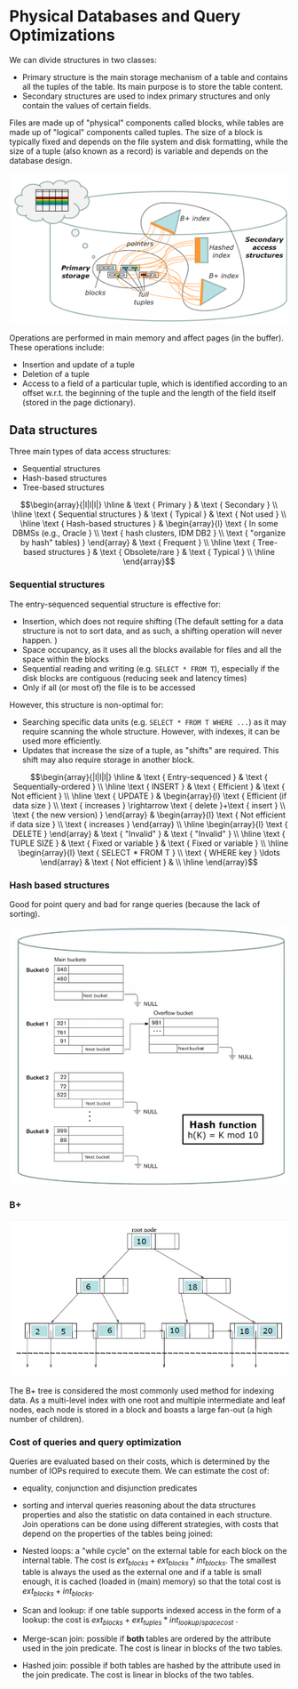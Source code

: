 # Physical Databases and Query Optimizations

We can divide structures in two classes:

- Primary structure is the main storage mechanism of a table and contains all the tuples of the table. Its main purpose is to store the table content. 
- Secondary structures are used to index primary structures and only contain the values of certain fields.

Files are made up of "physical" components called blocks, while tables are made up of "logical" components called tuples. The size of a block is typically fixed and depends on the file system and disk formatting, while the size of a tuple (also known as a record) is variable and depends on the database design.

![](847d84e05163185d19fd97fb63420eb4.png)

Operations are performed in main memory and affect pages (in the buffer). These operations include:

- Insertion and update of a tuple
- Deletion of a tuple
- Access to a field of a particular tuple, which is identified according to an offset w.r.t. the beginning of the tuple and the length of the field itself (stored in the page dictionary). 

## Data structures

Three main types of data access structures:

- Sequential structures
- Hash-based structures
- Tree-based structures

$$\begin{array}{|l|l|l|}
\hline & \text { Primary } & \text { Secondary } \\
\hline \text { Sequential structures } & \text { Typical } & \text { Not used } \\
\hline \text { Hash-based structures } & \begin{array}{l}
\text { In some DBMSs (e.g., Oracle } \\
\text { hash clusters, IDM DB2 } \\
\text { "organize by hash" tables) }
\end{array} & \text { Frequent } \\
\hline \text { Tree-based structures } & \text { Obsolete/rare } & \text { Typical } \\
\hline
\end{array}$$

### Sequential structures

The entry-sequenced sequential structure is effective for:

- Insertion, which does not require shifting (The default setting for a data structure is not to sort data, and as such, a shifting operation will never happen. )
- Space occupancy, as it uses all the blocks available for files and all the space within the blocks
- Sequential reading and writing (e.g. `SELECT * FROM T`), especially if the disk blocks are contiguous (reducing seek and latency times)
- Only if all (or most of) the file is to be accessed

However, this structure is non-optimal for:

- Searching specific data units (e.g. `SELECT * FROM T WHERE ...`) as it may require scanning the whole structure. However, with indexes, it can be used more efficiently.
- Updates that increase the size of a tuple, as "shifts" are required. This shift may also require storage in another block.

$$\begin{array}{|l|l|l|}
\hline & \text { Entry-sequenced } & \text { Sequentially-ordered } \\
\hline \text { INSERT } & \text { Efficient } & \text { Not efficient } \\
\hline \text { UPDATE } & \begin{array}{l}
\text { Efficient (if data size } \\
\text { increases } \rightarrow \text { delete }+\text { insert } \\
\text { the new version) }
\end{array} & \begin{array}{l}
\text { Not efficient if data size } \\
\text { increases }
\end{array} \\
\hline \begin{array}{l}
\text { DELETE }
\end{array} & \text { "Invalid" } & \text { "Invalid" } \\
\hline \text { TUPLE SIZE } & \text { Fixed or variable } & \text { Fixed or variable } \\
\hline \begin{array}{l}
\text { SELECT * FROM T } \\
\text { WHERE key } \ldots
\end{array} & \text { Not efficient } & \\
\hline
\end{array}$$


### Hash based structures

Good for point query and bad for range queries (because the lack of sorting). 

![](Pasted%20image%2020230221180036.png)

### B+ 

![](Pasted%20image%2020230221180308.png)

The B+ tree is considered the most commonly used method for indexing data. As a multi-level index with one root and multiple intermediate and leaf nodes, each node is stored in a block and boasts a large fan-out (a high number of children). 

### Cost of queries and query optimization

Queries are evaluated based on their costs, which is determined by the number of IOPs required to execute them. We can estimate the cost of: 
- equality, conjunction and disjunction predicates
- sorting and interval queries
reasoning about the data structures properties and also the statistic on data contained in each structure.
Join operations can be done using different strategies, with costs that depend on the properties of the tables being joined:

- Nested loops: a "while cycle" on the external table for each block on the internal table. The cost is $ext_{blocks} + ext_{blocks} * int_{blocks}$. The smallest table is always the used as the external one and if a table is small enough, it is cached (loaded in (main) memory) so that the total cost is $ext_{blocks} + int_{blocks}$.
- Scan and lookup: if one table supports indexed access in the form of a lookup: the cost is $ext_{blocks} + ext_{tuples} * int_{lookup /space cost}$ .
- Merge-scan join: possible if **both** tables are ordered by the attribute used in the join predicate. The cost is linear in blocks of the two tables.   
- Hashed join: possible if both tables are hashed by the attribute used in the join predicate. The cost is linear in blocks of the two tables.  



